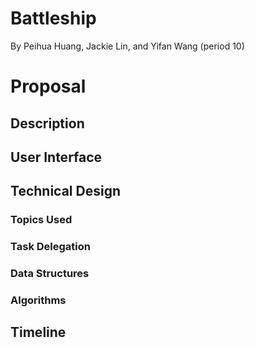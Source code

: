 # Battleship
By Peihua Huang, Jackie Lin, and Yifan Wang (period 10)

# Proposal
## Description
## User Interface
## Technical Design
### Topics Used
### Task Delegation
### Data Structures
### Algorithms
## Timeline

